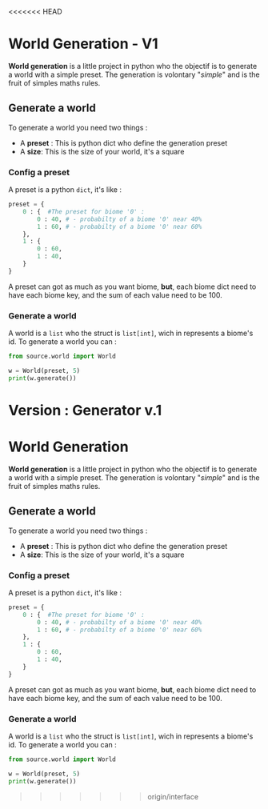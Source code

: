 <<<<<<< HEAD
# World Generation - V1

**World generation** is a little project in python who the objectif is to generate a world 
with a simple preset. 
The generation is volontary "*simple*" and is the fruit of simples maths rules. 

## Generate a world 
To generate a world you need two things :
- A **preset** : This is python dict who define the generation preset
- A **size**: This is the size of your world, it's a square

### Config a preset
A preset is a python `dict`, it's like : 
```python 
preset = { 
    0 : {  #The preset for biome '0' :
        0 : 40, # - probabilty of a biome '0' near 40%
        1 : 60, # - probabilty of a biome '0' near 60%      
    }, 
    1 : {
        0 : 60, 
        1 : 40, 
    }
}
```
A preset can got as much as you want biome, **but**, each biome dict need to have each biome key, and the sum of each value need to be 100. 

### Generate a world 
A world is a `list` who the struct is `list[int]`, wich in represents a biome's id. 
To generate a world you can : 
```python
from source.world import World

w = World(preset, 5)
print(w.generate())
```
**Version** : Generator v.1
=======
# World Generation 

**World generation** is a little project in python who the objectif is to generate a world 
with a simple preset. 
The generation is volontary "*simple*" and is the fruit of simples maths rules. 

## Generate a world 
To generate a world you need two things :
- A **preset** : This is python dict who define the generation preset
- A **size**: This is the size of your world, it's a square

### Config a preset
A preset is a python `dict`, it's like : 
```python 
preset = { 
    0 : {  #The preset for biome '0' :
        0 : 40, # - probabilty of a biome '0' near 40%
        1 : 60, # - probabilty of a biome '0' near 60%      
    }, 
    1 : {
        0 : 60, 
        1 : 40, 
    }
}
```
A preset can got as much as you want biome, **but**, each biome dict need to have each biome key, and the sum of each value need to be 100. 

### Generate a world 
A world is a `list` who the struct is `list[int]`, wich in represents a biome's id. 
To generate a world you can : 
```python
from source.world import World

w = World(preset, 5)
print(w.generate())
```
>>>>>>> origin/interface
